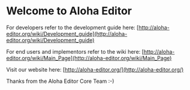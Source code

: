 # Welcome to Aloha Editor

For developers refer to the development guide here:
[http://aloha-editor.org/wiki/Development_guide](http://aloha-editor.org/wiki/Development_guide)

For end users and implementors refer to the wiki here:
[http://aloha-editor.org/wiki/Main_Page](http://aloha-editor.org/wiki/Main_Page)

Visit our website here:
[http://aloha-editor.org/](http://aloha-editor.org/)

Thanks from the Aloha Editor Core Team :-)
